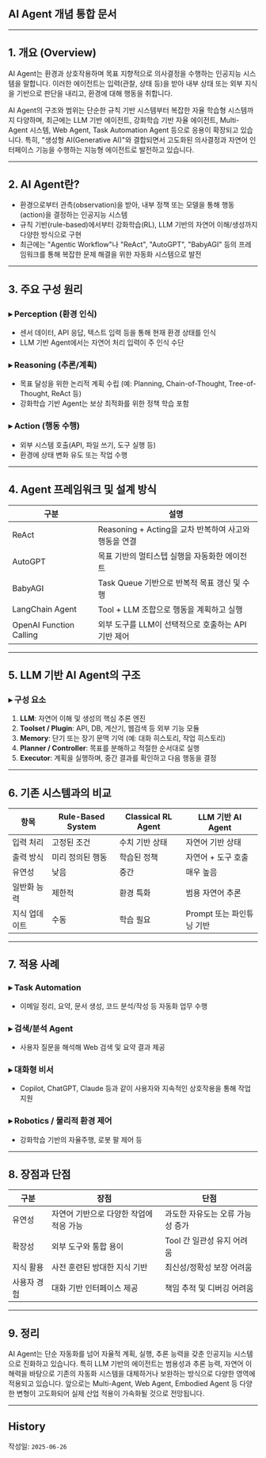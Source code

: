 ## AI Agent 개념 통합 문서

---

## 1. 개요 (Overview)

AI Agent는 환경과 상호작용하며 목표 지향적으로 의사결정을 수행하는 인공지능 시스템을 말합니다. 이러한 에이전트는 입력(관찰, 상태 등)을 받아 내부 상태 또는 외부 지식을 기반으로 판단을 내리고, 환경에 대해 행동을 취합니다.

AI Agent의 구조와 범위는 단순한 규칙 기반 시스템부터 복잡한 자율 학습형 시스템까지 다양하며, 최근에는 LLM 기반 에이전트, 강화학습 기반 자율 에이전트, Multi-Agent 시스템, Web Agent, Task Automation Agent 등으로 응용이 확장되고 있습니다. 특히, "생성형 AI(Generative AI)"와 결합되면서 고도화된 의사결정과 자연어 인터페이스 기능을 수행하는 지능형 에이전트로 발전하고 있습니다.

---

## 2. AI Agent란?

- 환경으로부터 관측(observation)을 받아, 내부 정책 또는 모델을 통해 행동(action)을 결정하는 인공지능 시스템
- 규칙 기반(rule-based)에서부터 강화학습(RL), LLM 기반의 자연어 이해/생성까지 다양한 방식으로 구현
- 최근에는 "Agentic Workflow"나 "ReAct", "AutoGPT", "BabyAGI" 등의 프레임워크를 통해 복잡한 문제 해결을 위한 자동화 시스템으로 발전

---

## 3. 주요 구성 원리

### ▸ Perception (환경 인식)

- 센서 데이터, API 응답, 텍스트 입력 등을 통해 현재 환경 상태를 인식
- LLM 기반 Agent에서는 자연어 처리 입력이 주 인식 수단

### ▸ Reasoning (추론/계획)

- 목표 달성을 위한 논리적 계획 수립 (예: Planning, Chain-of-Thought, Tree-of-Thought, ReAct 등)
- 강화학습 기반 Agent는 보상 최적화를 위한 정책 학습 포함

### ▸ Action (행동 수행)

- 외부 시스템 호출(API, 파일 쓰기, 도구 실행 등)
- 환경에 상태 변화 유도 또는 작업 수행

---

## 4. Agent 프레임워크 및 설계 방식

| 구분 | 설명 |
| --- | --- |
| ReAct | Reasoning + Acting을 교차 반복하여 사고와 행동을 연결 |
| AutoGPT | 목표 기반의 멀티스텝 실행을 자동화한 에이전트 |
| BabyAGI | Task Queue 기반으로 반복적 목표 갱신 및 수행 |
| LangChain Agent | Tool + LLM 조합으로 행동을 계획하고 실행 |
| OpenAI Function Calling | 외부 도구를 LLM이 선택적으로 호출하는 API 기반 제어 |

---

## 5. LLM 기반 AI Agent의 구조

### ▸ 구성 요소

1. **LLM**: 자연어 이해 및 생성의 핵심 추론 엔진
2. **Toolset / Plugin**: API, DB, 계산기, 웹검색 등 외부 기능 모듈
3. **Memory**: 단기 또는 장기 문맥 기억 (예: 대화 히스토리, 작업 히스토리)
4. **Planner / Controller**: 목표를 분해하고 적절한 순서대로 실행
5. **Executor**: 계획을 실행하며, 중간 결과를 확인하고 다음 행동을 결정

---

## 6. 기존 시스템과의 비교

| 항목 | Rule-Based System | Classical RL Agent | LLM 기반 AI Agent |
| --- | --- | --- | --- |
| 입력 처리 | 고정된 조건 | 수치 기반 상태 | 자연어 기반 상태 |
| 출력 방식 | 미리 정의된 행동 | 학습된 정책 | 자연어 + 도구 호출 |
| 유연성 | 낮음 | 중간 | 매우 높음 |
| 일반화 능력 | 제한적 | 환경 특화 | 범용 자연어 추론 |
| 지식 업데이트 | 수동 | 학습 필요 | Prompt 또는 파인튜닝 기반 |

---

## 7. 적용 사례

### ▸ Task Automation

- 이메일 정리, 요약, 문서 생성, 코드 분석/작성 등 자동화 업무 수행

### ▸ 검색/분석 Agent

- 사용자 질문을 해석해 Web 검색 및 요약 결과 제공

### ▸ 대화형 비서

- Copilot, ChatGPT, Claude 등과 같이 사용자와 지속적인 상호작용을 통해 작업 지원

### ▸ Robotics / 물리적 환경 제어

- 강화학습 기반의 자율주행, 로봇 팔 제어 등

---

## 8. 장점과 단점

| 구분 | 장점 | 단점 |
| --- | --- | --- |
| 유연성 | 자연어 기반으로 다양한 작업에 적응 가능 | 과도한 자유도는 오류 가능성 증가 |
| 확장성 | 외부 도구와 통합 용이 | Tool 간 일관성 유지 어려움 |
| 지식 활용 | 사전 훈련된 방대한 지식 기반 | 최신성/정확성 보장 어려움 |
| 사용자 경험 | 대화 기반 인터페이스 제공 | 책임 추적 및 디버깅 어려움 |

---

## 9. 정리

AI Agent는 단순 자동화를 넘어 자율적 계획, 실행, 추론 능력을 갖춘 인공지능 시스템으로 진화하고 있습니다. 특히 LLM 기반의 에이전트는 범용성과 추론 능력, 자연어 이해력을 바탕으로 기존의 자동화 시스템을 대체하거나 보완하는 방식으로 다양한 영역에 적용되고 있습니다. 앞으로는 Multi-Agent, Web Agent, Embodied Agent 등 다양한 변형이 고도화되어 실제 산업 적용이 가속화될 것으로 전망됩니다.

---

## History

작성일: `2025-06-26`
